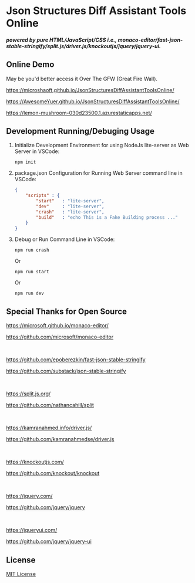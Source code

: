 # Json Structures Diff Assistant Tools Online

##### powered by pure HTML/JavaScript/CSS i.e., monaco-editor/fast-json-stable-stringify/split.js/driver.js/knockoutjs/jquery/jquery-ui.

## Online Demo

May be you'd better access it Over The GFW (Great Fire Wall).

https://microshaoft.github.io/JsonStructuresDiffAssistantToolsOnline/

https://AwesomeYuer.github.io/JsonStructuresDiffAssistantToolsOnline/

https://lemon-mushroom-030d23500.1.azurestaticapps.net/


## Development Running/Debuging Usage

1. Initialize Development Environment for using NodeJs lite-server as Web Server in VSCode:
    ```
    npm init
    ```

1. package.json Configuration for Running Web Server command line in VSCode:
    ```json
    {
        "scripts" : {
            "start"   : "lite-server",
            "dev"     : "lite-server",
            "crash"   : "lite-server",
            "build"   : "echo This is a Fake Building process ..."
        }
    }
    ```

1. Debug or Run Command Line in VSCode:

    ```
    npm run crash
    ```
    Or
    ```
    npm run start
    ```
    Or
    ```
    npm run dev
    ```

## Special Thanks for Open Source

https://microsoft.github.io/monaco-editor/

https://github.com/microsoft/monaco-editor

<br>
    
https://github.com/epoberezkin/fast-json-stable-stringify

https://github.com/substack/json-stable-stringify

<br>

https://split.js.org/

https://github.com/nathancahill/split

<br>

https://kamranahmed.info/driver.js/

https://github.com/kamranahmedse/driver.js

<br>

https://knockoutjs.com/

https://github.com/knockout/knockout

<br>

https://jquery.com/

https://github.com/jquery/jquery

<br>

https://jqueryui.com/

https://github.com/jquery/jquery-ui

## License

[MIT License](LICENSE)
